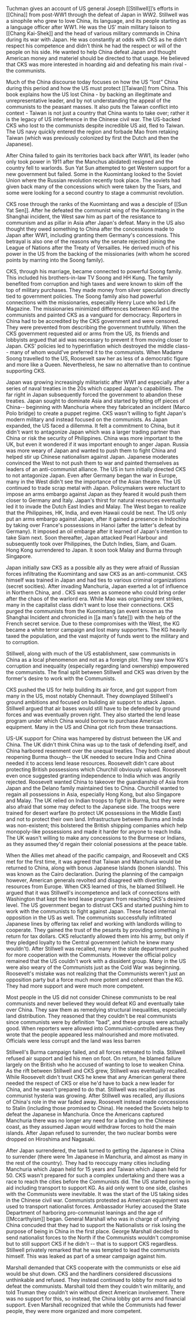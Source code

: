 Tuchman gives an account of US general Joseph [[Stillwell]]’s efforts in [[China]] from post-WW1 through the defeat of Japan in WW2. Stillwell was a sinophile who grew to love China, its language, and its people starting as a language officer after WW1. He was the US’ main military liaison to [[Chang Kai-Shek]] and the head of various military commands in China during its war with Japan. He was constantly at odds with CKS as he didn’t respect his competence and didn’t think he had the respect or will of the people on his side. He wanted to help China defeat Japan and thought American money and materiel should be directed to that usage. He believed that CKS was more interested in hoarding aid and defeating his main rival - the communists.

Much of the China discourse today focuses on how the US “lost” China during this period and how the US must protect [[Taiwan]] from China. This book explains how the US lost China - by backing an illegitimate and unrepresentative leader, and by not understanding the appeal of the communists to the peasant masses. It also puts the Taiwan conflict into context - Taiwan is not just a country that China wants to take over; rather it is the legacy of US interference in the Chinese civil war. The US-backed CKS who lost to the communists despite incredible US aid, fled to Taiwan. The US navy quickly entered the region and forbade Mao from retaking Taiwan (which was previously colonized by first the Dutch and then the Japanese).

After China failed to gain its territories back back after WW1, its leader (who only took power in 1911 after the Manchus abidated) resigned and the country fell to warlords. Sun Yat Sun attempted to get Western support for a new government but failed. Some in the Kuomintang looked to the Soviet Union where the Russian revolution recently took place. The soviets had given back many of the concessions which were taken by the Tsars, and some were looking for a second country to stage a communist revolution. 

CKS rose through the ranks of the Kuomintang and was a desciple of [[Sun Yat Sen]]. After he defeated the communist wing of the Kuomintang in the Shanghai incident, the West saw him as part of the resistance to communism and as pillar in Asia after Japan's defeat. Many in the US also thought they owed something to China after the concessions made to Japan after WW1, including granting them Germany's concessions. This betrayal is also one of the reasons why the senate rejected joining the League of Nations after the Treaty of Versailles. He derived much of his power in the US from the backing of the missionaries (with whom he scored points by marring into the Soong family). 

CKS, through his marriage, became connected to powerful Soong family. This included his brothers-in-law TV Soong and HH Kung. The family benefited from corruption and high taxes and were known to skim off the top of military purchases. They made money from silver speculation directly tied to government policies. The Soong family also had powerful connections with the missionaries, especailly Henry Luce who led Life Magazine. The missionaries minimized differences between KG and the communists and painted CKS as a vanguard for democracy. Reporters in China had to be accredited by the CKS government and were censored. They were prevented from describing the government truthfully. When the CKS government requested aid or arms from the US, its friends and lobbyists argued that aid was necessary to prevent it from moving closer to Japan. CKS' policies led to hyperinflation which destroyed the middle class-- many of whom would've preferred it to the communists. When Madame Soong travelled to the US, Roosevelt saw her as less of a democratic figure and more like a Queen. Nevertheless, he saw no alternative than to continue supporting CKS. 

Japan was growing increasingly militaristic after WW1 and especially after a series of naval treaties in the 20s which capped Japan's capabilities. The far right in Japan subsequently forced the government to abandon these treaties.  Japan sought to dominate Asia and started by biting off pieces of China-- beginning with Manchuria where they fabricated an incident (Marco Polo bridge) to create a puppet regime.  CKS wasn't willing to fight Japan's modern military and instead focused on the communists. As Japan expanded, the US faced a dillemma. It felt a commitment to China, but it didn't want to antagonize Japan which was a larger trading partner than China or risk the security of Philippines. China was more important to the UK, but even it wondered if it was important enough to anger Japan. Russia was more weary of Japan and wanted to push them to fight China and helped stir up Chinese nationalism against Japan. Japanese moderates convinced the West to not push them to war and painted themselves as leaders of an anti-communist alliance. The US in turn initially directed CKS to not antagonize Japan. Even after Germany began the war in Europe, many in the West didn't see the importance of the Asian theatre. The US continued to trade scrap metal with Japan. Policymakers were reluctant to impose an arms embargo against Japan as they feared it would push them closer to Germany and Italy. Japan's thirst for natural resources eventually led it to invade the Dutch East Indies and Malay. The West began to realize that the Philippines, HK, India, and even Hawaii could be next. The US only put an arms embargo against Japan, after it gained a presence in Indochina by taking over France's possessions in Hanoi (after the latter's defeat by Germany). It imposed an oil embarge after it learned of Japan's intention to take Siam next. Soon thereafter, Japan attacked Pearl Harbour and subsequently took over Philippines, the Dutch Indies, Siam, and Guam. Hong Kong surrendered to Japan. It soon took Malay and Burma through Singapore. 

Japan initially saw CKS as a possible ally as they were afraid of Russian forces infiltrating the Kuomintang and saw CKS as an anti-communist. CKS himself was trained in Japan and had ties to various criminal organizations (secret socities). After invading Manchuria, Japan exerted a lot of influence in Northern China, and . CKS was seen as someone who could bring order after the chaos of the warlord era. While Mao was organizing rent strikes, many in the capitalist class didn't want to lose their connections. CKS purged the communists from the Kuomintang (an event known as the Shanghai Incident and chronicled in [[a man's fate]]) with the help of the French secret service. Due to these compromises with the West, the KG became a white terror campaign and lost many supporters. The KG heavily taxed the population, and the vast majority of funds went to the military and to corruption.

Stillwell, along with much of the US establishment, saw communists in China as a local phenomenon and not as a foreign plot. They saw how KG's corruption and inequality (especially regarding land ownership) empowered the communists. The final split between Stillwell and CKS was driven by the former's desire to work with the Communists. 

CKS pushed the US for help building its air force, and got support from many in the US, most notably Chennault. They downplayed Stillwell's ground ambitions and focused on building air support to attack Japan. Stillwell argued that air bases would still have to be defended by ground forces and was eventually proven right. They also started the lend lease program under which China would borrow to purchase American equipment. Many in the US and China got rich from these transactions. 

US-UK support for China was hampered by distrust between the UK and China. The UK didn't think China was up to the task of defending itself, and China harbored resenment over the unequal treaties. They both cared about reopening Burma though-- the UK needed to secure India and China needed it to access lend lease resources. Roosevelt didn't care about protecting British possessions which Churchill obviously valued. Roosevelt even once suggested granting independence to India which was angrily rejected. Roosevelt wanted China to takeover the guardianship of Asia from Japan and the Delano family maintained ties to China. Churchill wanted to regain all possessions in Asia, especially Hong Kong, but also Singapore and Malay. The UK relied on Indian troops to fight in Burma, but they were also afraid that some may defect to the Japanese side. The troops were trained for desert warfare (to protect UK possessions in the Middle East) and not to protect their own land. Infrastructure between Burma and India was non-existent; this bolstered the British shipping companies which help monopoly-like possessions and made it harder for anyone to reach India. The UK wasn't willing to make any concessions to the Burmese or Indians, as they assumed they'd regain their colonial posessions at the peace table. 

When the Allies met ahead of the pacific campaign, and Roosevelt and CKS met for the first time, it was agreed that Taiwan and Manchuria would be returned to China, along with bonus Japanese Islands (bonen islands). This was known as the Cairo declaration. During the planning of the campaign however, American generals revolted and disagreed with diverting resources from Europe. When CKS learned of this, he blamed Stillwell. He argued that it was Stillwell's incompetence and lack of connections with Washington that kept the lend lease program from reaching CKS's desired level.  The US government began to distrust CKS and started pushing him to work with the communists to fight against Japan. These faced internal opposition in the US as well. The communists successfully infiltrated Japanese lines by offering tax relief and working with landlords willing to cooperate. They gained the trust of the pesants by providing something in return for tax dollars. CKS reluctantly allowed them into his army, but only if they pledged loyalty to the Central government (which he knew many wouldn't). After Stillwell was recalled, many in the state department pushed for more cooperation with the Communists. However the official policy remained that the US couldn't work with a dissident group. Many in the US were also weary of the Communists just as the Cold War was beginning. Roosevelt's mistake was not realizing that the Communists weren't just an opposition party but a force much more potent and coherent than the KG. They had more support and were much more competent. 

Most people in the US did not consider Chinese communists to be real communists and never believed they would defeat KG and eventually take over China. They saw them as remedying structural inequalities, especially land distribution. They reasoned that they couldn't be real communists since communists were by definition "bad", and these groups were actually good. When reporters were allowed into Communist-controlled areas they wrote that the people appeared less malnourished and more motivated. Officials were less corrupt and the land was less barren 


Stillwell's Burma campaign failed, and all forces retreated to India. Stillwell refused air support and led his men on foot. On return, he blamed failure largely on the British who he accused of wanting to lose to weaken China. As the rift between Stillwell and CKS grew, Stillwell was eventually recalled. While Roosevelt didn't trust CKS he knew that any American general there needed the respect of CKS or else he'd have to back a new leader for China, and he wasn't prepared to do that. Stillwell was recalled just as communist hysteria was growing.  After Stillwell was recalled, any illusions of China's role in the war faded away. Roosevelt instead made concessions to Stalin (including those promised to China). He needed the Soviets help to defeat the Japanese in Manchuria. Once the Americans captured Manchuria there was no longer any need for a landing on the Chinese coast, as they assumed Japan would withdraw forces to hold the main islands. After Japan refused to surrender, the two nuclear bombs were dropped on Hiroshima and Nagasaki. 

After Japan surrendered, the task turned to getting the Japanese in China to surrender (there were 1m Japanese in Manchuria, and almost as many in the rest of the country). They had to reoccupy many cities including Manchuria which Japan held for 15 years and Taiwan which Japan held for 50. CKS wasn't prepared for such a complex undertaking and there was a race to reach the cities before the Communists did. The US started poring in aid including transport to support KG. As aid only went to one side, clashes with the Communists were inevitable. It was the start of the US taking sides in the Chinese civil war. Communists protested as American equipment was used to transport nationalist forces. Ambassador Hurley accused the State Department of harboring pro-communist leanings and the age of [[Mccarthyism]] began. General Marshall who was in charge of unifying China concuded that they had to support the Nationalists or risk losing the purpose of being in China in the first place. George Marshall decided to send nationalist forces to the North if the Communists wouldn't compromise but to still support CKS if he didn't -- that is to support CKS regardless. Stillwell privately remarked that he was tempted to lead the communists himself. This was leaked as part of a smear campaign against him. 

Marshall demanded that CKS cooperate with the communists or else aid would be shut down. CKS and the hardliners  considered discussions unthinkable and refused. They instead continued to lobby for more aid to defeat the communists. Marshall told them they couldn't win militarily, and told Truman they couldn't win without direct American involvement. There was no support for this, so instead, the China lobby got arms and financial support. Even Marshall recognized that while the Communists had fewer people, they were more organized and more competent. 

